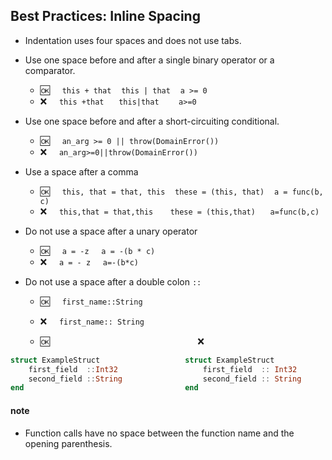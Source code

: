 ## Best Practices:  Inline Spacing

     
- Indentation uses four spaces and does not use tabs.

- Use one space before and after a single binary operator or a comparator.
  - :ok:&nbsp;&nbsp;&nbsp;&nbsp; `this + that` &nbsp;&nbsp; `this | that` &nbsp;&nbsp; `a >= 0`
  - :x:&nbsp;&nbsp;&nbsp;&nbsp;  `this +that`  &nbsp;&nbsp;&nbsp;&nbsp; `this|that`  &nbsp;&nbsp;&nbsp;&nbsp;&nbsp;&nbsp; `a>=0`
  
- Use one space before and after a short-circuiting conditional.
  - :ok:&nbsp;&nbsp;&nbsp;&nbsp; `an_arg >= 0 || throw(DomainError())`
  - :x:&nbsp;&nbsp;&nbsp;&nbsp;  `an_arg>=0||throw(DomainError())`
  
- Use a space after a comma
  - :ok:&nbsp;&nbsp;&nbsp;&nbsp; `this, that = that, this`  &nbsp;&nbsp; `these = (this, that)` &nbsp;&nbsp; `a = func(b, c)`
  - :x:&nbsp;&nbsp;&nbsp;&nbsp;  `this,that = that,this` &nbsp;&nbsp;&nbsp;&nbsp;&nbsp; `these = (this,that)`  &nbsp;&nbsp;&nbsp;&nbsp; `a=func(b,c)`
  
- Do not use a space after a unary operator
  - :ok:&nbsp;&nbsp;&nbsp;&nbsp; `a = -z` &nbsp;&nbsp;&nbsp; `a = -(b * c)`
  - :x:&nbsp;&nbsp;&nbsp;&nbsp;  `a = - z` &nbsp;&nbsp;&nbsp; `a=-(b*c)`

- Do not use a space after a double colon `::` 
  - :ok:&nbsp;&nbsp;&nbsp;&nbsp; `first_name::String`
  - :x:&nbsp;&nbsp;&nbsp;&nbsp;  `first_name:: String`

  -  :ok:&nbsp; &nbsp; &nbsp; &nbsp; &nbsp; &nbsp; &nbsp; &nbsp;&nbsp; &nbsp; &nbsp; &nbsp; &nbsp; &nbsp; &nbsp; &nbsp;&nbsp; &nbsp; &nbsp; &nbsp; &nbsp; &nbsp; &nbsp; &nbsp;&nbsp; &nbsp; &nbsp; &nbsp; &nbsp; &nbsp; &nbsp; &nbsp;:x:
```julia
struct ExampleStruct                   struct ExampleStruct
    first_field  ::Int32                   first_field  :: Int32
    second_field ::String                  second_field :: String
end                                    end
```


 #### note
 
 - Function calls have no space between the function name and the opening parenthesis.
